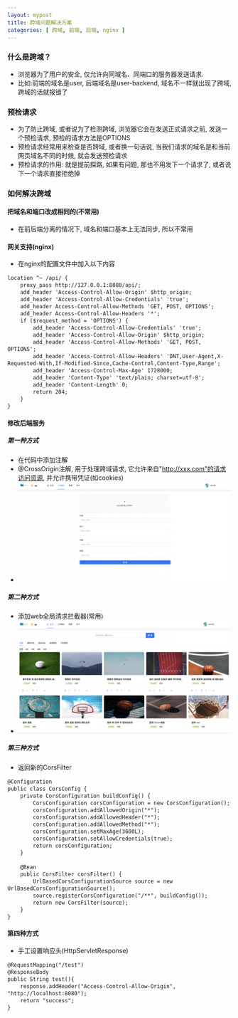 ```yaml
---
layout: mypost
title: 跨域问题解决方案
categories: [ 跨域, 前端, 后端, nginx ]
---
```


### 什么是跨域？

- 浏览器为了用户的安全, 仅允许向同域名、同端口的服务器发送请求. 
- 比如:前端的域名是user, 后端域名是user-backend, 域名不一样就出现了跨域, 跨域的话就报错了

### 预检请求

- 为了防止跨域, 或者说为了检测跨域, 浏览器它会在发送正式请求之前, 发送一个预检请求, 预检的请求方法是OPTIONS
- 预检请求经常用来检查是否跨域, 或者换一句话说, 当我们请求的域名是和当前网页域名不同的时候, 就会发送预检请求
- 预检请求的作用: 就是提前探路, 如果有问题, 那也不用发下一个请求了, 或者说下一个请求直接拒绝掉

### 如何解决跨域

#### 把域名和端口改成相同的(不常用)

- 在前后端分离的情况下, 域名和端口基本上无法同步, 所以不常用

#### 网关支持(nginx)

- 在nginx的配置文件中加入以下内容

```
location ^~ /api/ {
    proxy_pass http://127.0.0.1:8080/api/;
    add_header 'Access-Control-Allow-Origin' $http_origin;
    add_header 'Access-Control-Allow-Credentials' 'true';
    add_header Access-Control-Allow-Methods 'GET, POST, OPTIONS';
    add_header Access-Control-Allow-Headers '*';
    if ($request_method = 'OPTIONS') {
        add_header 'Access-Control-Allow-Credentials' 'true';
        add_header 'Access-Control-Allow-Origin' $http_origin;
        add_header 'Access-Control-Allow-Methods' 'GET, POST, OPTIONS';
        add_header 'Access-Control-Allow-Headers' 'DNT,User-Agent,X-Requested-With,If-Modified-Since,Cache-Control,Content-Type,Range';
        add_header 'Access-Control-Max-Age' 1728000;
        add_header 'Content-Type' 'text/plain; charset=utf-8';
        add_header 'Content-Length' 0;
        return 204;
    }
}
```

#### 修改后端服务

##### 第一种方式

- 在代码中添加注解
- @CrossOrigin注解, 用于处理跨域请求, 它允许来自"http://xxx.com"的请求访问资源, 并允许携带凭证(如cookies)
- ![添加@CrossOrigin注解](img.png)

##### 第二种方式

- 添加web全局清求拦截器(常用)
- ![web全局清求拦截器](img_1.png)

##### 第三种方式

- 返回新的CorsFilter

```
@Configuration
public class CorsConfig {
    private CorsConfiguration buildConfig() {
        CorsConfiguration corsConfiguration = new CorsConfiguration();
        corsConfiguration.addAllowedOrigin("*");
        corsConfiguration.addAllowedHeader("*");
        corsConfiguration.addAllowedMethod("*");
        corsConfiguration.setMaxAge(3600L);
        corsConfiguration.setAllowCredentials(true);
        return corsConfiguration;
    }
 
    @Bean
    public CorsFilter corsFilter() {
        UrlBasedCorsConfigurationSource source = new UrlBasedCorsConfigurationSource();
        source.registerCorsConfiguration("/**", buildConfig());
        return new CorsFilter(source);
    }
}
```

#### 第四种方式

- 手工设置响应头(HttpServletResponse)

```
@RequestMapping("/test")
@ResponseBody
public String test(){
    response.addHeader("Access-Control-Allow-Origin", "http://localhost:8080");
    return "success";
}
```




